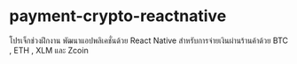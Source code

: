 # payment-crypto-reactnative
โปรเจ็กช่วงฝึกงาน พัฒนาแอปพลิเคชั่นด้วย React Native สำหรับการจ่ายเงินผ่านร้านค้าด้วย BTC , ETH , XLM และ Zcoin
